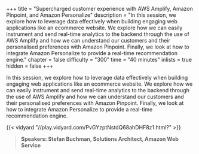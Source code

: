 +++
title = "Supercharged customer experience with AWS Amplify, Amazon Pinpoint, and Amazon Personalize"
description = "In this session, we explore how to leverage data effectively when building engaging web applications like an ecommerce website. We explore how we can easily instrument and send real-time analytics to the backend through the use of AWS Amplify and how we can understand our customers and their personalised preferences with Amazon Pinpoint. Finally, we look at how to integrate Amazon Personalize to provide a real-time recommendation engine."
chapter = false
difficulty = "300"
time = "40 minutes"
inlists = true
hidden = false
+++

In this session, we explore how to leverage data effectively when building engaging web applications like an ecommerce website. We explore how we can easily instrument and send real-time analytics to the backend through the use of AWS Amplify and how we can understand our customers and their personalised preferences with Amazon Pinpoint. Finally, we look at how to integrate Amazon Personalize to provide a real-time recommendation engine.

{{< vidyard "//play.vidyard.com/PvGYzptNstdQ68ahDHF8z1.html?" >}}

> **Speakers: Stefan Buchman, Solutions Architect, Amazon Web Service** 
